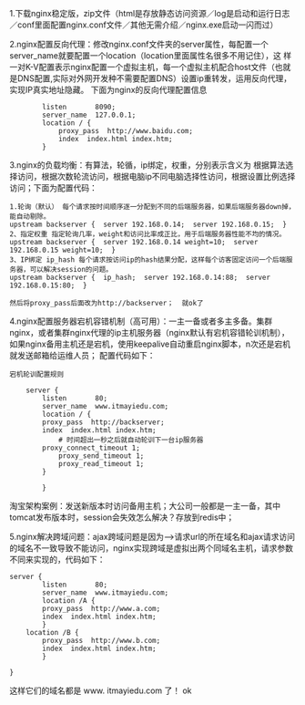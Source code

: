 1.下载nginx稳定版，zip文件（html是存放静态访问资源／log是启动和运行日志／conf里面配置nginx.conf文件／其他无需介绍／nginx.exe启动一闪而过）

2.nginx配置反向代理：修改nginx.conf文件夹的server属性，每配置一个server_name就要配置一个location（location里面属性名很多不用记住），这
样一对K-V配置表示nginx配置一个虚拟主机，每一个虚拟主机配合host文件（也就是DNS配置,实际对外网开发种不需要配置DNS）设置ip重转发，运用反向代理，实现IP真实地址隐藏。
下面为nginx的反向代理配置信息
```
        listen       8090;
        server_name  127.0.0.1;  	  
        location / {
            proxy_pass  http://www.baidu.com;
            index  index.html index.htm;
        }

```

3.nginx的负载均衡：有算法，轮循，ip绑定，权重，分别表示含义为  根据算法选择访问，根据次数轮流访问，根据电脑ip不同电脑选择性访问，根据设置比例选择访问；下面为配置代码：
```
1.轮询（默认） 每个请求按时间顺序逐一分配到不同的后端服务器，如果后端服务器down掉，能自动剔除。 
upstream backserver {  server 192.168.0.14;  server 192.168.0.15;  } 
2、指定权重 指定轮询几率，weight和访问比率成正比，用于后端服务器性能不均的情况。 
upstream backserver {  server 192.168.0.14 weight=10;  server 192.168.0.15 weight=10;  } 
3、IP绑定 ip_hash 每个请求按访问ip的hash结果分配，这样每个访客固定访问一个后端服务器，可以解决session的问题。 
upstream backserver {  ip_hash;  server 192.168.0.14:88;  server 192.168.0.15:80;  } 

然后将proxy_pass后面改为http://backserver；  就ok了
```
4.nginx配置服务器宕机容错机制（高可用）：一主一备或者多主多备。集群nginx，或者集群nginx代理的ip主机服务器（nginx默认有宕机容错轮训机制），如果nginx备用主机还是宕机，使用keepalive自动重启nginx脚本，n次还是宕机就发送邮箱给运维人员；
配置代码如下：
```
宕机轮训配置规则

    server {
        listen       80;
        server_name  www.itmayiedu.com;
        location / {
	    proxy_pass  http://backserver;
	    index  index.html index.htm;
            # 时间超出一秒之后就自动轮训下一台ip服务器
	    proxy_connect_timeout 1;
            proxy_send_timeout 1;
            proxy_read_timeout 1;
        }
		
	    }
```
淘宝架构案例：发送新版本时访问备用主机；大公司一般都是一主一备，其中tomcat发布版本时，session会失效怎么解决？存放到redis中；

5.nginx解决跨域问题：ajax跨域问题是因为-->请求url的所在域名和ajax请求访问的域名不一致导致不能访问，nginx实现跨域是虚拟出两个同域名主机，请求参数不同来实现的，代码如下：
```
server {
        listen       80;
        server_name  www.itmayiedu.com;
        location /A {
	    proxy_pass  http://www.a.com;
	    index  index.html index.htm;
        }
	location /B {
	    proxy_pass  http://www.b.com;
	    index  index.html index.htm;
        }
		
}
```
这样它们的域名都是 www. itmayiedu.com 了！ ok
